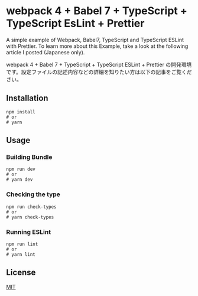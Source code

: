 # webpack 4 + Babel 7 + TypeScript + TypeScript EsLint + Prettier

A simple example of Webpack, Babel7, TypeScript and TypeScript ESLint with Prettier. To learn more about this Example, take a look at the following article I posted (Japanese only).

webpack 4 + Babel 7 + TypeScript + TypeScript ESLint + Prettier の開発環境です。設定ファイルの記述内容などの詳細を知りたい方は以下の記事をご覧ください。

## Installation

```shell
npm install
# or
# yarn
```

## Usage

### Building Bundle

```shell
npm run dev
# or
# yarn dev
```

### Checking the type

```shell
npm run check-types
# or
# yarn check-types
```

### Running ESLint

```shell
npm run lint
# or
# yarn lint
```

## License

[MIT](https://opensource.org/licenses/MIT)
